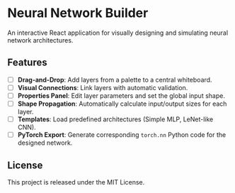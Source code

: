 # Neural Network Builder

An interactive React application for visually designing and simulating neural network architectures.

## Features
- [ ] **Drag-and-Drop**: Add layers from a palette to a central whiteboard.
- [ ] **Visual Connections**: Link layers with automatic validation.
- [ ] **Properties Panel**: Edit layer parameters and set the global input shape.
- [ ] **Shape Propagation**: Automatically calculate input/output sizes for each layer.
- [ ] **Templates**: Load predefined architectures (Simple MLP, LeNet-like CNN).
- [ ] **PyTorch Export**: Generate corresponding `torch.nn` Python code for the designed network.

## License

This project is released under the MIT License.